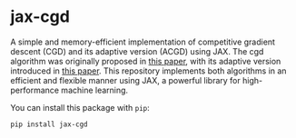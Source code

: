 # jax-cgd

A simple and memory-efficient implementation of competitive gradient descent (CGD) and its adaptive version (ACGD) using JAX. The cgd algorithm was originally proposed in [this paper](https://arxiv.org/abs/1905.12103), with its adaptive version introduced in [this paper](https://arxiv.org/abs/1910.05852). This repository implements both algorithms in an efficient and flexible manner using JAX, a powerful library for high-performance machine learning.

You can install this package with `pip`:

```
pip install jax-cgd
```
